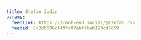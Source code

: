 ```yaml
---
title: Stefan Judis
params:
  feedlink: https://front-end.social/@stefan.rss
  feedid: 8c2d6606cf49fcf7ebf4beb193cd6659
---
```

